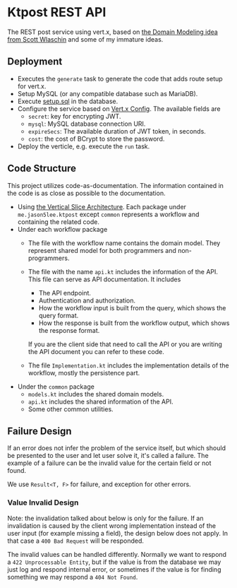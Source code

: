 # Ktpost REST API

The REST post service using vert.x, based on [the Domain Modeling idea from Scott Wlaschin](https://pragprog.com/titles/swdddf/domain-modeling-made-functional/)
and some of my immature ideas.

## Deployment

* Executes the `generate` task to generate the code that adds route setup for vert.x.
* Setup MySQL (or any compatible database such as MariaDB).
* Execute [setup.sql](./setup.sql) in the database.
* Configure the service based on [Vert.x Config](https://vertx.io/docs/vertx-config/java/). The available fields are
  * `secret`: key for encrypting JWT.
  * `mysql`: MySQL database connection URI.
  * `expireSecs`: The available duration of JWT token, in seconds.
  * `cost`: the cost of BCrypt to store the password.
* Deploy the verticle, e.g. execute the `run` task.

## Code Structure

This project utilizes code-as-documentation. The information contained in the code is as close as possible to the documentation.

* Using [the Vertical Slice Architecture](https://jimmybogard.com/vertical-slice-architecture/). Each package under `me.jason5lee.ktpost`
  except `common` represents a workflow and containing the related code.
* Under each workflow package
    * The file with the workflow name contains the domain model. They represent shared model for both programmers and non-programmers.
    * The file with the name `api.kt` includes the information of the API. This file can serve as API documentation. It includes
      * The API endpoint.
      * Authentication and authorization.
      * How the workflow input is built from the query, which shows the query format.
      * How the response is built from the workflow output, which shows the response format.

      If you are the client side that need to call the API
      or you are writing the API document you can refer to these code.
    * The file `Implementation.kt` includes the implementation details of the workflow, mostly the persistence part.
* Under the `common` package
    * `models.kt` includes the shared domain models.
    * `api.kt` includes the shared information of the API.
    * Some other common utilities.

## Failure Design

If an error does not infer the problem of the service itself, but which should be presented to the user and
let user solve it, it's called a failure. The example of a failure can be the invalid value for the certain field or not found.

We use `Result<T, F>` for failure, and exception for other errors.

### Value Invalid Design

Note: the invalidation talked about below is only for the failure. If an invalidation is caused by the
client wrong implementation instead of the user input (for example missing a field), the design below does not
apply. In that case a `400 Bad Request` will be responded.

The invalid values can be handled differently. Normally we want to respond a `422 Unprocessable Entity`,
but if the value is from the database we may just log and respond
internal error, or sometimes if the value is for finding something we may respond a `404 Not Found`.
